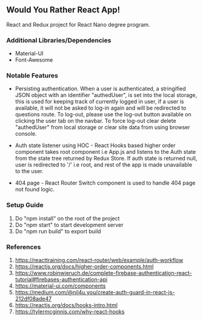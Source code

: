 ## Would You Rather React App!
React and Redux project for React Nano degree program.

### Additional Libraries/Dependencies
 - Material-UI
 - Font-Awesome
### Notable Features
 -  Persisting authentication.
		  When a user is authenticated, a stringified JSON object with an identifier "authedUser", is  set into the local storage, this is used for keeping track of currently logged in user, if a user is available, it will not be asked to log-in again and will be redirected to questions route. To log-out, please use the log-out button available on clicking the user tab on the  navbar. To force log-out clear delete "authedUser" from local storage or clear site data from using browser console.
		  
- Auth state listener using HOC
		- React Hooks based higher order component takes root component i.e App.js and listens to the Auth state from the state tree returned by Redux Store.
If auth state is returned null,  user is redirected to '/' i.e root, and rest of the app is made unavailable to the user.
- 404 page
		- React Router Switch component is used to handle 404 page not found logic.
### Setup Guide
1.  Do "npm install" on the root of the project
2.  Do "npm start" to start development server
3.  Do "npm run build" to export build

### References 

 1. https://reacttraining.com/react-router/web/example/auth-workflow
 2. https://reactjs.org/docs/higher-order-components.html
 3. https://www.robinwieruch.de/complete-firebase-authentication-react-tutorial#firebases-authentication-api
 4. https://material-ui.com/components
 5. https://medium.com/@nil4u.you/create-auth-guard-in-react-js-212df08ade47
 6. https://reactjs.org/docs/hooks-intro.html
 7. https://tylermcginnis.com/why-react-hooks